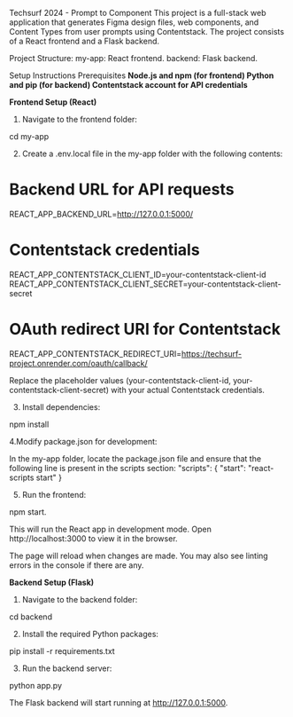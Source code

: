 Techsurf 2024 - Prompt to Component
This project is a full-stack web application that generates Figma design files, web components, and Content Types from user prompts using Contentstack. The project consists of a React frontend and a Flask backend.

Project Structure:
my-app: React frontend.
backend: Flask backend.

Setup Instructions
Prerequisites
**Node.js and npm (for frontend)
Python and pip (for backend)
Contentstack account for API credentials**

**Frontend Setup (React)**

1. Navigate to the frontend folder:

cd my-app

2. Create a .env.local file in the my-app folder with the following contents:

# Backend URL for API requests
REACT_APP_BACKEND_URL=http://127.0.0.1:5000/

# Contentstack credentials
REACT_APP_CONTENTSTACK_CLIENT_ID=your-contentstack-client-id
REACT_APP_CONTENTSTACK_CLIENT_SECRET=your-contentstack-client-secret

# OAuth redirect URI for Contentstack
REACT_APP_CONTENTSTACK_REDIRECT_URI=https://techsurf-project.onrender.com/oauth/callback/

Replace the placeholder values (your-contentstack-client-id, your-contentstack-client-secret) with your actual Contentstack credentials.

3. Install dependencies:

npm install

4.Modify package.json for development:

In the my-app folder, locate the package.json file and ensure that the following line is present in the scripts section:
"scripts": {
   "start": "react-scripts start"
}


5. Run the frontend:

npm start.

This will run the React app in development mode. Open http://localhost:3000 to view it in the browser.

The page will reload when changes are made. You may also see linting errors in the console if there are any.

**Backend Setup (Flask)**

1. Navigate to the backend folder:

cd backend

2. Install the required Python packages:

pip install -r requirements.txt

3. Run the backend server:

python app.py

The Flask backend will start running at http://127.0.0.1:5000.

